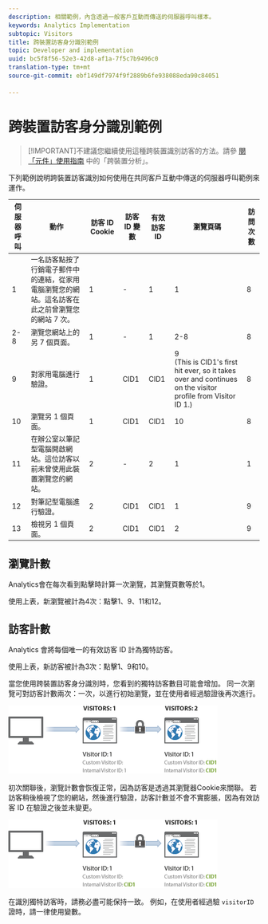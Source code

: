 ```yaml
---
description: 相關範例，內含透過一般客戶互動而傳送的伺服器呼叫樣本。
keywords: Analytics Implementation
subtopic: Visitors
title: 跨裝置訪客身分識別範例
topic: Developer and implementation
uuid: bc5f8f56-52e3-42d8-af1a-7f5c7b9496c0
translation-type: tm+mt
source-git-commit: ebf149df7974f9f2889b6fe938088eda90c84051

---
```



# 跨裝置訪客身分識別範例

> [!IMPORTANT]不建議您繼續使用這種跨裝置識別訪客的方法。請參 [閱「元件」使用指南](/help/components/cda/cda-home.md) 中的「跨裝置分析」。

下列範例說明跨裝置訪客識別如何使用在共同客戶互動中傳送的伺服器呼叫範例來運作。

| 伺服器呼叫 | 動作 | 訪客 ID Cookie | 訪客 ID 變數 | 有效訪客 ID | 瀏覽頁碼 | 訪問次數 |
|--- |--- |--- |--- |--- |--- |--- |
| 1 | 一名訪客點按了行銷電子郵件中的連結，從家用電腦瀏覽您的網站。這名訪客在此之前曾瀏覽您的網站 7 次。 | 1 | - | 1 | 1 | 8 |
| 2-8 | 瀏覽您網站上的另 7 個頁面。 | 1 | - | 1 | 2-8 | 8 |
| 9 | 對家用電腦進行驗證。 | 1 | CID1 | CID1 | 9 <br>(This is CID1&#39;s first hit ever, so it takes over and continues on the visitor profile from Visitor ID 1.) | 8 |
| 10 | 瀏覽另 1 個頁面。 | 1 | CID1 | CID1 | 10 | 8 |
| 11 | 在辦公室以筆記型電腦開啟網站。這位訪客以前未曾使用此裝置瀏覽您的網站。 | 2 | - | 2 | 1 | 1 |
| 12 | 對筆記型電腦進行驗證。 | 2 | CID1 | CID1 | 1 | 9 |
| 13 | 檢視另 1 個頁面。 | 2 | CID1 | CID1 | 2 | 9 |

## 瀏覽計數

Analytics會在每次看到點擊時計算一次瀏覽，其瀏覽頁數等於1。

使用上表，新瀏覽被計為4次：點擊1、9、11和12。

## 訪客計數

Analytics 會將每個唯一的有效訪客 ID 計為獨特訪客。

使用上表，新訪客被計為3次：點擊1、9和10。

當您使用跨裝置訪客身分識別時，您看到的獨特訪客數目可能會增加。 同一次瀏覽可對訪客計數兩次：一次，以進行初始瀏覽，並在使用者經過驗證後再次進行。

![](assets/visitors.png)

初次關聯後，瀏覽計數會恢復正常，因為訪客是透過其瀏覽器Cookie來關聯。 若訪客稍後檢視了您的網站，然後進行驗證，訪客計數並不會不實膨脹，因為有效訪客 ID 在驗證之後並未變更。

![](assets/visitors_2.png)

在識別獨特訪客時，請務必盡可能保持一致。 例如，在使用者經過驗 `visitorID` 證時，請一律使用變數。
